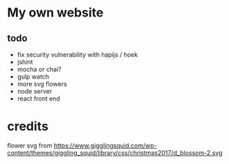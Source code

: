 # My own website

## todo
* fix security vulnerability with hapijs / hoek
* jshint
* mocha or chai?
* gulp watch
* more svg flowers
* node server
* react front end

# credits
flower svg from https://www.gigglingsquid.com/wp-content/themes/giggling_squid/library/css/christmas2017/d_blossom-2.svg